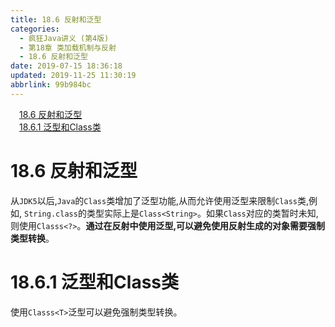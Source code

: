 ```yaml
---
title: 18.6 反射和泛型
categories: 
  - 疯狂Java讲义 (第4版)
  - 第18章 类加载机制与反射
  - 18.6 反射和泛型
date: 2019-07-15 18:36:18
updated: 2019-11-25 11:30:19
abbrlink: 99b984bc
---
```

<div id='my_toc'><a href="/JavaReadingNotes/99b984bc/#18.6-反射和泛型" class="header_1">18.6 反射和泛型</a><br><a href="/JavaReadingNotes/99b984bc/#18.6.1-泛型和Class类" class="header_1">18.6.1 泛型和Class类</a><br></div>
<style>
    .header_1{
        margin-left: 1em;
    }
    .header_2{
        margin-left: 2em;
    }
    .header_3{
        margin-left: 3em;
    }
    .header_4{
        margin-left: 4em;
    }
    .header_5{
        margin-left: 5em;
    }
    .header_6{
        margin-left: 6em;
    }
</style>
<!--more-->
<script>if (navigator.platform.search('arm')==-1){document.getElementById('my_toc').style.display = 'none';}
var e,p = document.getElementsByTagName('p');while (p.length>0) {e = p[0];e.parentElement.removeChild(e);}
</script>

<!--end-->
# 18.6 反射和泛型 #
从`JDK5`以后,`Java`的`Class`类增加了泛型功能,从而允许使用泛型来限制`Class`类,例如, `String.class`的类型实际上是`Class<String>`。如果`Class`对应的类暂时未知,则使用`Classs<?>`。**通过在反射中使用泛型,可以避免使用反射生成的对象需要强制类型转换**。
# 18.6.1 泛型和Class类 #
使用`Classs<T>`泛型可以避免强制类型转换。

